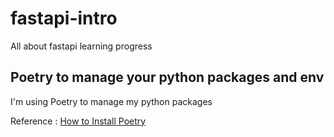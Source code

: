 # fastapi-intro

All about fastapi learning progress

## Poetry to manage your python packages and env

I'm using Poetry to manage my python packages

Reference : [How to Install Poetry](https://www.pythoncheatsheet.org/blog/python-projects-with-poetry-and-vscode-part-1/)